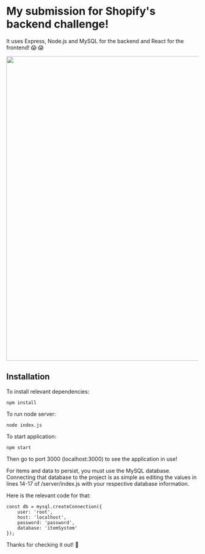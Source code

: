 # My submission for Shopify's backend challenge!
It uses Express, Node.js and MySQL for the backend and React for the frontend! :scream: :scream:

<img src="https://i.imgur.com/PgzqHk0.gif" width="600" height="800" />

## Installation

To install relevant dependencies:
```
npm install
```
To run node server:

```
node index.js
```
To start application:
```
npm start
```
Then go to port 3000 (localhost:3000) to see the application in use!


For items and data to persist, you must use the MySQL database.
Connecting that database to the project is as simple as editing the values in lines 14-17 of /server/index.js with your respective database information.

Here is the relevant code for that:
```
const db = mysql.createConnection({
    user: 'root',
    host: 'localhost',
    password: 'password',
    database: 'itemSystem'
});
```
Thanks for checking it out! :metal:
